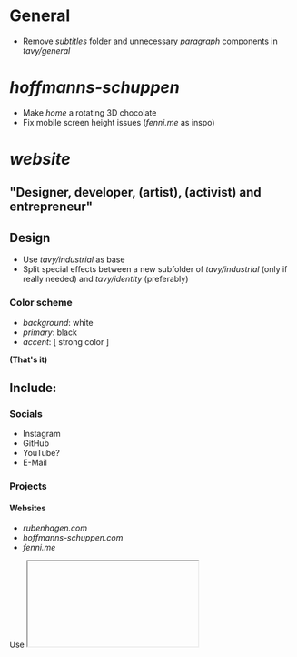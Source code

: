 # General

- Remove *subtitles* folder and unnecessary *paragraph* components in *tavy/general*

# *hoffmanns-schuppen*

- Make *home* a rotating 3D chocolate
- Fix mobile screen height issues (*fenni.me* as inspo)

# *website*

## "Designer, developer, (artist), (activist) and entrepreneur"

## Design

- Use *tavy/industrial* as base
- Split special effects between a new subfolder of *tavy/industrial* (only if really needed) and *tavy/identity* (preferably)

### Color scheme

- *background*: white
- *primary*: black
- *accent*: [ strong color ]

**(That's it)**

## Include:

### Socials

- Instagram
- GitHub
- YouTube?
- E-Mail

### Projects

#### Websites

- *rubenhagen.com*
- *hoffmanns-schuppen.com*
- *fenni.me*

Use <iframe> for every website project

#### Apps

- Presenter
- Counter
- Outfyx (with CTA)

#### Design

##### Tavy Design System

- Key wisdom
- Tavy Industrial (with components)
- Tavy Icons

##### Graphic Design

- Presentation Master 2 marketing campaign
- Hoffmann's Schuppen marketing campaign
- JuPa marketing campaign (sticker + election posters)

#### Dropshipping Business

#### Political activities

- JuPa
- Volt
- Hoffmann's Schuppen/SR